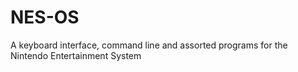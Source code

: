 # NES-OS
A keyboard interface, command line and assorted programs for the Nintendo Entertainment System
